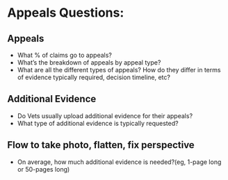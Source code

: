 # Appeals Questions:

## Appeals
- What % of claims go to appeals?
- What’s the breakdown of appeals by appeal type?
- What are all the different types of appeals? How do they differ in terms of evidence typically required, decision timeline, etc?
## Additional Evidence 
- Do Vets usually upload additional evidence for their appeals?
- What type of additional evidence is typically requested? 
## Flow to take photo, flatten, fix perspective
- On average, how much additional evidence is needed?(eg, 1-page long or 50-pages long)

